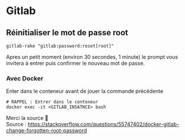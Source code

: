 # Gitlab
## Réinitialiser le mot de passe root
```shell
gitlab-rake "gitlab:password:reset[root]"
```
Apres un petit moment (environ 30 secondes, 1 minute) le prompt vous invitera à entrer puis confirmer le nouveau mot de passe.
### Avec Docker
Enter dans le conteneur avant de jouer la commande précédente
```shell
# RAPPEL : Entrer dans le conteneur
docker exec -it <GITLAB_INSATNCE> bash
```
Merci la source :ocean:  
Source : https://stackoverflow.com/questions/55747402/docker-gitlab-change-forgotten-root-password